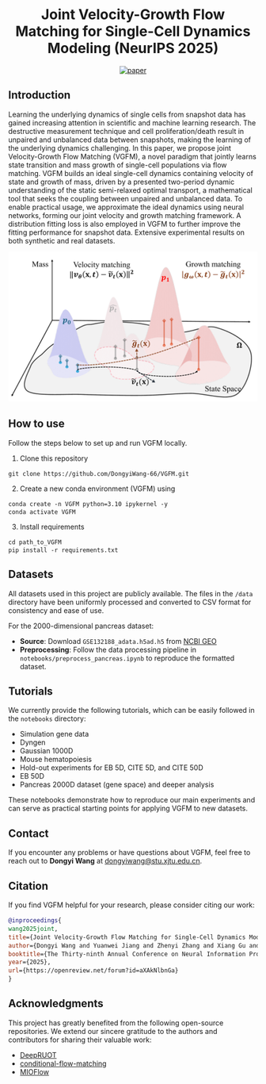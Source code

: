 <h1 align="center">Joint Velocity-Growth Flow Matching for Single-Cell Dynamics Modeling (NeurIPS 2025)</h1>

<div align="center">

[![paper](https://img.shields.io/badge/arXiv-Paper-<COLOR>.svg)](https://arxiv.org/pdf/2505.13413)

</div>

## Introduction

Learning the underlying dynamics of single cells from snapshot data has gained increasing attention in scientific and machine learning research. The destructive measurement technique and cell proliferation/death result in unpaired and unbalanced data between snapshots, making the learning of the underlying dynamics challenging. In this paper, we propose joint Velocity-Growth Flow Matching (VGFM), a novel paradigm that jointly learns state transition and mass growth of single-cell populations via flow matching. VGFM builds an ideal single-cell dynamics containing velocity of state and growth of mass, driven by a presented two-period dynamic understanding of the static semi-relaxed optimal transport, a mathematical tool that seeks the coupling between unpaired and unbalanced data. To enable practical usage, we approximate the ideal dynamics using neural networks, forming our joint velocity and growth matching framework. A distribution fitting loss is also employed in VGFM to further improve the fitting performance for snapshot data. Extensive experimental results on both synthetic and real datasets.

![Overview](figs/overview.png)

## How to use

Follow the steps below to set up and run VGFM locally.

1. Clone this repository

```vim
git clone https://github.com/DongyiWang-66/VGFM.git
```

2. Create a new conda environment (VGFM) using

```vim
conda create -n VGFM python=3.10 ipykernel -y
conda activate VGFM
```

3. Install requirements

```vim
cd path_to_VGFM
pip install -r requirements.txt
```

## Datasets

All datasets used in this project are publicly available. The files in the `/data` directory have been uniformly processed and converted to CSV format for consistency and ease of use.

For the 2000-dimensional pancreas dataset:

- **Source**: Download `GSE132188_adata.h5ad.h5` from [NCBI GEO](https://www.ncbi.nlm.nih.gov/geo/query/acc.cgi?acc=GSE132188)
- **Preprocessing**: Follow the data processing pipeline in `notebooks/preprocess_pancreas.ipynb` to reproduce the formatted dataset.

## Tutorials

We currently provide the following tutorials, which can be easily followed in the `notebooks` directory:

- Simulation gene data
- Dyngen
- Gaussian 1000D
- Mouse hematopoiesis
- Hold-out experiments for EB 5D, CITE 5D, and CITE 50D
- EB 50D
- Pancreas 2000D dataset (gene space) and deeper analysis

These notebooks demonstrate how to reproduce our main experiments and can serve as practical starting points for applying VGFM to new datasets.

## Contact

If you encounter any problems or have questions about VGFM, feel free to reach out to **Dongyi Wang** at [dongyiwang@stu.xjtu.edu.cn](mailto:dongyiwang@stu.xjtu.edu.cn).

## Citation

If you find VGFM helpful for your research, please consider citing our work:

```bibtex
@inproceedings{
wang2025joint,
title={Joint Velocity-Growth Flow Matching for Single-Cell Dynamics Modeling},
author={Dongyi Wang and Yuanwei Jiang and Zhenyi Zhang and Xiang Gu and Peijie Zhou and Jian Sun},
booktitle={The Thirty-ninth Annual Conference on Neural Information Processing Systems},
year={2025},
url={https://openreview.net/forum?id=aXAkNlbnGa}
}
```

## Acknowledgments

This project has greatly benefited from the following open-source repositories. We extend our sincere gratitude to the authors and contributors for sharing their valuable work:

- [DeepRUOT](https://github.com/zhenyiizhang/DeepRUOT)
- [conditional-flow-matching](https://github.com/atong01/conditional-flow-matching)
- [MIOFlow](https://github.com/KrishnaswamyLab/MIOFlow)
